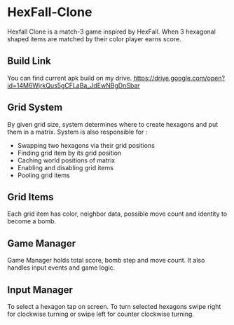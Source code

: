 # HexFall-Clone

Hexfall Clone is a match-3 game inspired by HexFall.  When 3 hexagonal shaped items are matched by their color player earns score. 

## Build Link
You can find current apk build on my drive.
https://drive.google.com/open?id=14M6WjrkQus5gCFLaBa_JdEwNBgDnSbar

## Grid System

By given grid size, system determines where to create hexagons and put them in a matrix. System is also responsible for :

* Swapping two hexagons via their grid positions
* Finding grid item by its grid position
* Caching world positions of matrix
* Enabling and disabling grid items
* Pooling grid items

## Grid Items

Each grid item has color, neighbor data, possible move count and identity to become a bomb.

## Game Manager

Game Manager holds total score, bomb step and move count. It also handles input events and game logic.

## Input Manager

To select a hexagon tap on screen. To turn selected hexagons swipe right for clockwise turning or swipe left for counter clockwise turning. 

